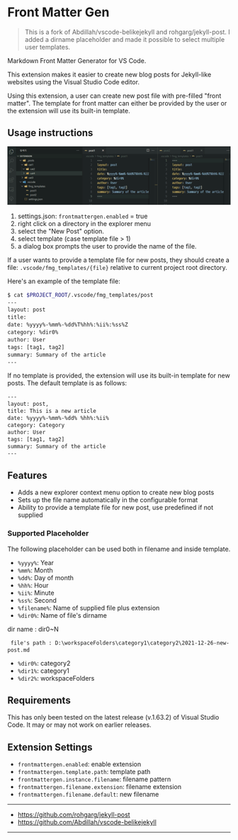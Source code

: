 # Front Matter Gen

> This is a fork of Abdillah/vscode-belikejekyll and rohgarg/jekyll-post. I added a dirname placeholder and made it possible to select multiple user templates.

Markdown Front Matter Generator for VS Code.

This extension makes it easier to create new blog posts for Jekyll-like
websites using the Visual Studio Code editor.

Using this extension, a user can create new post file with pre-filled
"front matter". The template for front matter can either be provided by the
user or the extension will use its built-in template.

## Usage instructions

![screenshot](./assets/template_test.gif)

1. settings.json: `frontmattergen.enabled` = true
2. right click on a directory in the explorer menu
3. select the "New Post" option.
4. select template (case template file > 1)
5. a dialog box prompts the user
   to provide the name of the file.

If a user wants to provide a template file for new posts, they should create
a file: `.vscode/fmg_templates/{file}` relative to current project root directory.

Here's an example of the template file:

```bash
$ cat $PROJECT_ROOT/.vscode/fmg_templates/post
---
layout: post
title:
date: %yyyy%-%mm%-%dd%T%hh%:%ii%:%ss%Z
category: %dir0%
author: User
tags: [tag1, tag2]
summary: Summary of the article
---
```

If no template is provided, the extension will use its built-in template for
new posts. The default template is as follows:

```
---
layout: post,
title: This is a new article
date: %yyyy%-%mm%-%dd% %hh%:%ii%
category: Category
author: User
tags: [tag1, tag2]
summary: Summary of the article
---
```

## Features

- Adds a new explorer context menu option to create new blog posts
- Sets up the file name automatically in the configurable format
- Ability to provide a template file for new post, use predefined if not supplied

### Supported Placeholder

The following placeholder can be used both in filename and inside template.

- `%yyyy%`: Year
- `%mm%`: Month
- `%dd%`: Day of month
- `%hh%`: Hour
- `%ii%`: Minute
- `%ss%`: Second
- `%filename%`: Name of supplied file plus extension
- `%dir0%`: Name of file's dirname

dir name : dir0~N

```
 file's path : D:\workspaceFolders\category1\category2\2021-12-26-new-post.md
```

- `%dir0%`: category2
- `%dir1%`: category1
- `%dir2%`: workspaceFolders

## Requirements

This has only been tested on the latest release (v.1.63.2) of Visual Studio
Code. It may or may not work on earlier releases.

## Extension Settings

- `frontmattergen.enabled`: enable extension
- `frontmattergen.template.path`: template path
- `frontmattergen.instance.filename`: filename pattern
- `frontmattergen.filename.extension`: filename extension
- `frontmattergen.filename.default`: new filename

---

- https://github.com/rohgarg/jekyll-post
- https://github.com/Abdillah/vscode-belikejekyll

---
